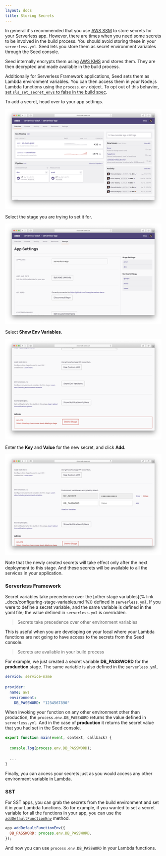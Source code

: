 ```yaml
---
layout: docs
title: Storing Secrets
---
```


In general it's recommended that you use [AWS SSM](https://docs.aws.amazon.com/systems-manager/latest/userguide/systems-manager-parameter-store.html) to store secrets for your Serverless app. However, there are times when you need some secrets to be involved in the build process. You should avoid storing these in your `serverless.yml`. Seed lets you store them as secret environment variables through the Seed console.

Seed internally encrypts them using [AWS KMS](https://aws.amazon.com/kms/) and stores them. They are then decrypted and made available in the build process.

Additionally for Serverless Framework applications, Seed sets them as Lambda environment variables. You can then access them in your Node.js Lambda functions using the `process.env` object. To opt out of this behavior, [set `sls_set_secret_envs` to false in the build spec](./adding-a-build-spec.md#disabling-setting-seed-secrets-as-lambda-environment-varaibles-for-serverless-framework).

To add a secret, head over to your app settings.

![App Settings](/assets/docs/storing-secrets/app-settings.png)

Select the stage you are trying to set it for.

![Stage Settings](/assets/docs/storing-secrets/stage-settings.png)

Select **Show Env Variables**.

![Show Env Variables](/assets/docs/storing-secrets/show-env-variables.png)

Enter the **Key** and **Value** for the new secret, and click **Add**.

![Create Secret Variable](/assets/docs/storing-secrets/create-secret-variable.png)

Note that the newly created secrets will take effect only after the next deployment to this stage. And these secrets will be available to all the services in your application.

### Serverless Framework

Secret variables take precedence over the [other stage variables](% link \_docs/configuring-stage-variables.md %}) defined in `serverless.yml`. If you were to define a secret variable, and the same variable is defined in the yaml file; the value defined in `serverless.yml` is overridden.

> Secrets take precedence over other environment variables

This is useful when you are developing on your local where your Lambda functions are not going to have access to the secrets from the Seed console.

> Secrets are available in your build process

For example, we just created a secret variable **DB_PASSWORD** for the **production** stage. The same variable is also defined in the `serverless.yml`.

```yaml
service: service-name

provider:
  name: aws
  environment:
    DB_PASSWORD: "1234567890"
```

When invoking your function on any other environment other than production, the `process.env.DB_PASSWORD` returns the value defined in `serverless.yml`. And in the case of **production** it returns the secret value that you had set in the Seed console.

```javascript
export function main(event, context, callback) {

  console.log(process.env.DB_PASSWORD);

  ...
}
```

Finally, you can access your secrets just as you would access any other environment variable in Lambda.

### SST

For SST apps, you can grab the secrets from the build environment and set it in your Lambda functions. So for example, if you wanted to set a secret variable for all the functions in your app, you can use the [`addDefaultFunctionEnv`](https://docs.serverless-stack.com/constructs/App#adddefaultfunctionenv) method.

```javascript
app.addDefaultFunctionEnv({
  DB_PASSWORD: process.env.DB_PASSWORD,
});
```

And now you can use `process.env.DB_PASSWORD` in your Lambda functions.
